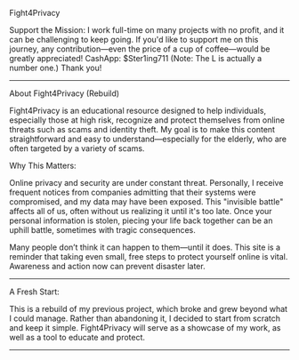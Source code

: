 Fight4Privacy

Support the Mission:
I work full-time on many projects with no profit, and it can be challenging to keep going. If you'd like to support me on this journey, any contribution—even the price of a cup of coffee—would be greatly appreciated!
CashApp: $Ster1ing711 (Note: The L is actually a number one.)
Thank you!


---

About Fight4Privacy (Rebuild)

Fight4Privacy is an educational resource designed to help individuals, especially those at high risk, recognize and protect themselves from online threats such as scams and identity theft. My goal is to make this content straightforward and easy to understand—especially for the elderly, who are often targeted by a variety of scams.

Why This Matters:

Online privacy and security are under constant threat. Personally, I receive frequent notices from companies admitting that their systems were compromised, and my data may have been exposed. This "invisible battle" affects all of us, often without us realizing it until it's too late. Once your personal information is stolen, piecing your life back together can be an uphill battle, sometimes with tragic consequences.

Many people don’t think it can happen to them—until it does. This site is a reminder that taking even small, free steps to protect yourself online is vital. Awareness and action now can prevent disaster later.


---

A Fresh Start:

This is a rebuild of my previous project, which broke and grew beyond what I could manage. Rather than abandoning it, I decided to start from scratch and keep it simple. Fight4Privacy will serve as a showcase of my work, as well as a tool to educate and protect.


---
